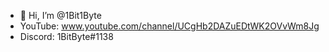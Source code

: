 - 👋 Hi, I’m @1Bit1Byte
- YouTube: www.youtube.com/channel/UCgHb2DAZuEDtWK2OVvWm8Jg
- Discord: 1BitByte#1138
